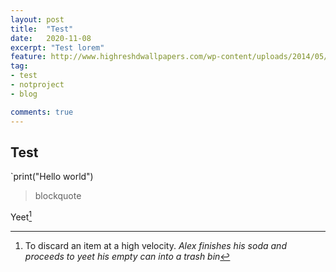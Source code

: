 ```yaml
---
layout: post
title:  "Test"
date:   2020-11-08
excerpt: "Test lorem"
feature: http://www.highreshdwallpapers.com/wp-content/uploads/2014/05/Lorem-Ipsum-Text-Wallpaper-1280x960.jpg
tag:
- test
- notproject
- blog

comments: true
---
```


## Test
`print("Hello world")

> blockquote

Yeet[^1]

[^1]: To discard an item at a high velocity. *Alex finishes his soda and proceeds to yeet his empty can into a trash bin*